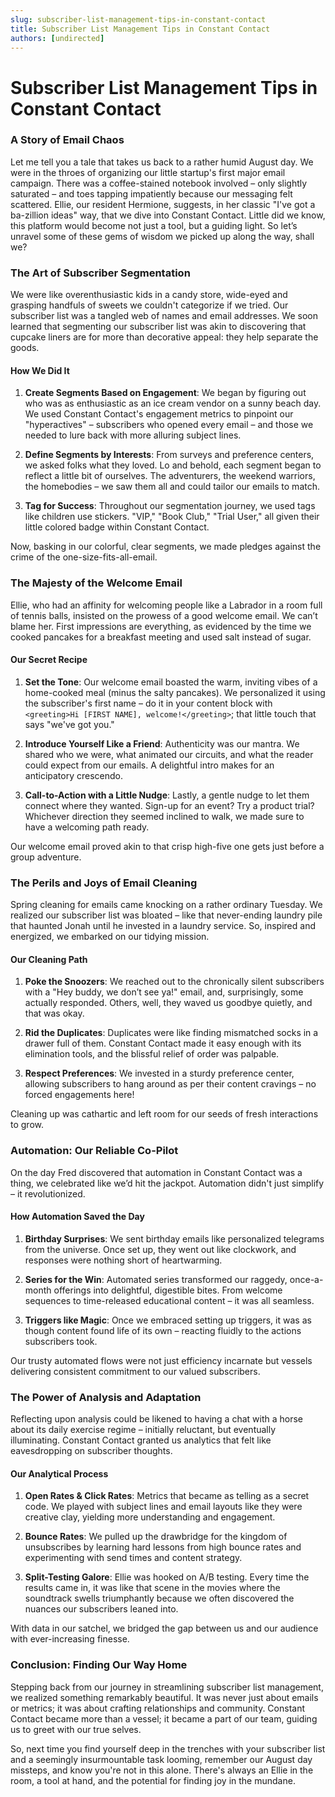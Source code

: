 ```yaml
---
slug: subscriber-list-management-tips-in-constant-contact
title: Subscriber List Management Tips in Constant Contact
authors: [undirected]
---
```



# Subscriber List Management Tips in Constant Contact

### A Story of Email Chaos

Let me tell you a tale that takes us back to a rather humid August day. We were in the throes of organizing our little startup's first major email campaign. There was a coffee-stained notebook involved – only slightly saturated – and toes tapping impatiently because our messaging felt scattered. Ellie, our resident Hermione, suggests, in her classic "I've got a ba-zillion ideas" way, that we dive into Constant Contact. Little did we know, this platform would become not just a tool, but a guiding light. So let’s unravel some of these gems of wisdom we picked up along the way, shall we?

### The Art of Subscriber Segmentation

We were like overenthusiastic kids in a candy store, wide-eyed and grasping handfuls of sweets we couldn't categorize if we tried. Our subscriber list was a tangled web of names and email addresses. We soon learned that segmenting our subscriber list was akin to discovering that cupcake liners are for more than decorative appeal: they help separate the goods.

#### How We Did It

1. **Create Segments Based on Engagement**: We began by figuring out who was as enthusiastic as an ice cream vendor on a sunny beach day. We used Constant Contact's engagement metrics to pinpoint our "hyperactives" – subscribers who opened every email – and those we needed to lure back with more alluring subject lines.
   
2. **Define Segments by Interests**: From surveys and preference centers, we asked folks what they loved. Lo and behold, each segment began to reflect a little bit of ourselves. The adventurers, the weekend warriors, the homebodies – we saw them all and could tailor our emails to match.

3. **Tag for Success**: Throughout our segmentation journey, we used tags like children use stickers. "VIP," "Book Club," "Trial User," all given their little colored badge within Constant Contact.

Now, basking in our colorful, clear segments, we made pledges against the crime of the one-size-fits-all-email. 

### The Majesty of the Welcome Email

Ellie, who had an affinity for welcoming people like a Labrador in a room full of tennis balls, insisted on the prowess of a good welcome email. We can’t blame her. First impressions are everything, as evidenced by the time we cooked pancakes for a breakfast meeting and used salt instead of sugar.

#### Our Secret Recipe

1. **Set the Tone**: Our welcome email boasted the warm, inviting vibes of a home-cooked meal (minus the salty pancakes). We personalized it using the subscriber's first name – do it in your content block with `<greeting>Hi [FIRST NAME], welcome!</greeting>`; that little touch that says "we've got you."

2. **Introduce Yourself Like a Friend**: Authenticity was our mantra. We shared who we were, what animated our circuits, and what the reader could expect from our emails. A delightful intro makes for an anticipatory crescendo.

3. **Call-to-Action with a Little Nudge**: Lastly, a gentle nudge to let them connect where they wanted. Sign-up for an event? Try a product trial? Whichever direction they seemed inclined to walk, we made sure to have a welcoming path ready.

Our welcome email proved akin to that crisp high-five one gets just before a group adventure.

### The Perils and Joys of Email Cleaning

Spring cleaning for emails came knocking on a rather ordinary Tuesday. We realized our subscriber list was bloated – like that never-ending laundry pile that haunted Jonah until he invested in a laundry service. So, inspired and energized, we embarked on our tidying mission.

#### Our Cleaning Path

1. **Poke the Snoozers**: We reached out to the chronically silent subscribers with a "Hey buddy, we don’t see ya!" email, and, surprisingly, some actually responded. Others, well, they waved us goodbye quietly, and that was okay.

2. **Rid the Duplicates**: Duplicates were like finding mismatched socks in a drawer full of them. Constant Contact made it easy enough with its elimination tools, and the blissful relief of order was palpable.

3. **Respect Preferences**: We invested in a sturdy preference center, allowing subscribers to hang around as per their content cravings – no forced engagements here!

Cleaning up was cathartic and left room for our seeds of fresh interactions to grow.

### Automation: Our Reliable Co-Pilot

On the day Fred discovered that automation in Constant Contact was a thing, we celebrated like we’d hit the jackpot. Automation didn't just simplify – it revolutionized.

#### How Automation Saved the Day

1. **Birthday Surprises**: We sent birthday emails like personalized telegrams from the universe. Once set up, they went out like clockwork, and responses were nothing short of heartwarming.

2. **Series for the Win**: Automated series transformed our raggedy, once-a-month offerings into delightful, digestible bites. From welcome sequences to time-released educational content – it was all seamless.

3. **Triggers like Magic**: Once we embraced setting up triggers, it was as though content found life of its own – reacting fluidly to the actions subscribers took.

Our trusty automated flows were not just efficiency incarnate but vessels delivering consistent commitment to our valued subscribers.

### The Power of Analysis and Adaptation

Reflecting upon analysis could be likened to having a chat with a horse about its daily exercise regime – initially reluctant, but eventually illuminating. Constant Contact granted us analytics that felt like eavesdropping on subscriber thoughts.

#### Our Analytical Process

1. **Open Rates & Click Rates**: Metrics that became as telling as a secret code. We played with subject lines and email layouts like they were creative clay, yielding more understanding and engagement.

2. **Bounce Rates**: We pulled up the drawbridge for the kingdom of unsubscribes by learning hard lessons from high bounce rates and experimenting with send times and content strategy.

3. **Split-Testing Galore**: Ellie was hooked on A/B testing. Every time the results came in, it was like that scene in the movies where the soundtrack swells triumphantly because we often discovered the nuances our subscribers leaned into.

With data in our satchel, we bridged the gap between us and our audience with ever-increasing finesse.

### Conclusion: Finding Our Way Home

Stepping back from our journey in streamlining subscriber list management, we realized something remarkably beautiful. It was never just about emails or metrics; it was about crafting relationships and community. Constant Contact became more than a vessel; it became a part of our team, guiding us to greet with our true selves. 

So, next time you find yourself deep in the trenches with your subscriber list and a seemingly insurmountable task looming, remember our August day missteps, and know you're not in this alone. There's always an Ellie in the room, a tool at hand, and the potential for finding joy in the mundane.